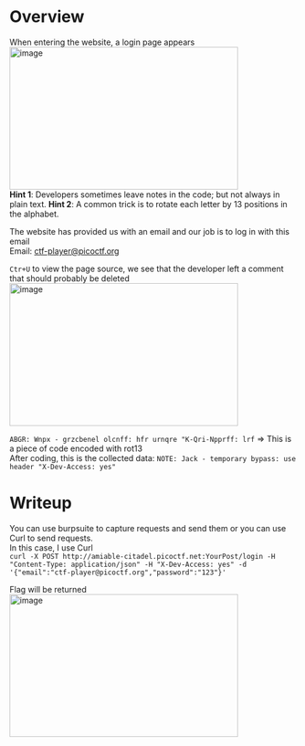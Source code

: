 # Overview
When entering the website, a login page appears  
<img width="400" height="250" alt="image" src="https://github.com/user-attachments/assets/48daae86-9317-4867-b187-33f8962fc500" />  
**Hint 1**: Developers sometimes leave notes in the code; but not always in plain text.
**Hint 2**: A common trick is to rotate each letter by 13 positions in the alphabet.

The website has provided us with an email and our job is to log in with this email  
Email: ctf-player@picoctf.org  
  
`Ctr+U` to view the page source, we see that the developer left a comment that should probably be deleted  
<img width="400" height="250" alt="image" src="https://github.com/user-attachments/assets/52d04548-5330-476e-811c-ca97fef00ecb" />  
  
`ABGR: Wnpx - grzcbenel olcnff: hfr urnqre "K-Qri-Npprff: lrf` => This is a piece of code encoded with rot13  
After coding, this is the collected data: `NOTE: Jack - temporary bypass: use header "X-Dev-Access: yes"`  

# Writeup
You can use burpsuite to capture requests and send them or you can use Curl to send requests.  
In this case, I use Curl  
`curl -X POST http://amiable-citadel.picoctf.net:YourPost/login -H "Content-Type: application/json" -H "X-Dev-Access: yes" -d '{"email":"ctf-player@picoctf.org","password":"123"}'`  

Flag will be returned  
<img width="400" height="250" alt="image" src="https://github.com/user-attachments/assets/6966bc00-cdc5-41a1-9ccc-1966a313f381" />



